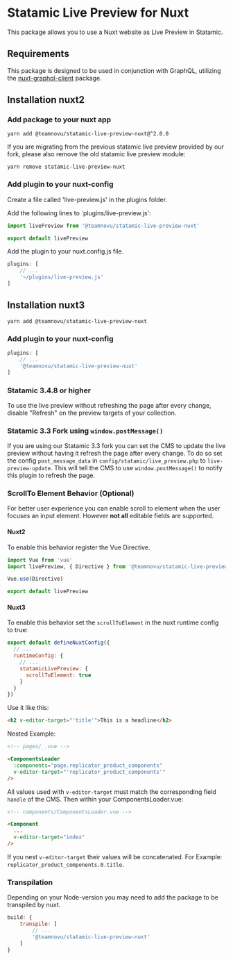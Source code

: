 # Statamic Live Preview for Nuxt

This package allows you to use a Nuxt website as Live Preview in Statamic.

## Requirements
This package is designed to be used in conjunction with GraphQL, utilizing the [nuxt-graphql-client](https://nuxt-graphql-client.web.app/getting-started/quick-start) package.

## Installation nuxt2

### Add package to your nuxt app

`yarn add @teamnovu/statamic-live-preview-nuxt@^2.0.0`

If you are migrating from the previous statamic live preview provided by our fork, please also remove the old statamic live preview module:

`yarn remove statamic-live-preview-nuxt`

### Add plugin to your nuxt-config

Create a file called 'live-preview.js' in the plugins folder.

Add the following lines to `plugins/live-preview.js':

```javascript
import livePreview from '@teamnovu/statamic-live-preview-nuxt'

export default livePreview
```

Add the plugin to your nuxt.config.js file.

```javascript
plugins: [
    // ...
    '~/plugins/live-preview.js'
]
```

## Installation nuxt3

`yarn add @teamnovu/statamic-live-preview-nuxt`

### Add plugin to your nuxt-config

```javascript
plugins: [
    // ...
    '@teamnovu/statamic-live-preview-nuxt'
]
```

### Statamic 3.4.8 or higher

To use the live preview without refreshing the page after every change, disable "Refresh" on the preview targets of your collection.

### Statamic 3.3 Fork using `window.postMessage()`

If you are using our Statamic 3.3 fork you can set the CMS to update the live preview without having it refresh the page after every change.
To do so set the config `post_message_data` in `config/statamic/live_preview.php` to `live-preview-update`.
This will tell the CMS to use `window.postMessage()` to notify this plugin to refresh the page.

### ScrollTo Element Behavior (Optional)

For better user experience you can enable scroll to element when the user focuses an input element. However **not all** editable fields are supported.

#### Nuxt2

To enable this behavior register the Vue Directive.

```javascript
import Vue from 'vue'
import livePreview, { Directive } from '@teamnovu/statamic-live-preview-nuxt'

Vue.use(Directive)

export default livePreview
```

#### Nuxt3

To enable this behavior set the `scrollToElement` in the nuxt runtime config to true:

```javascript
export default defineNuxtConfig({
  // ...
  runtimeConfig: {
    // ...
    statamicLivePreview: {
      scrollToElement: true
    }
  }
})
```

Use it like this:

```html
<h2 v-editor-target="'title'">This is a headline</h2>
```

Nested Example:

```html
<!-- pages/_.vue -->

<ComponentsLoader
  :components="page.replicator_product_components"
  v-editor-target="'replicator_product_components'"
/>
```

All values used with `v-editor-target` must match the corresponding field `handle` of the CMS.
Then within your ComponentsLoader.vue:

```html
<!-- components/ComponentsLoader.vue -->

<Component
  ...
  v-editor-target="index"
/>
```

If you nest `v-editor-target` their values will be concatenated. For Example: `replicator_product_components.0.title`.

### Transpilation

Depending on your Node-version you may need to add the package to be transpiled by nuxt.

```javascript
build: {
    transpile: [
        // ...
        '@teamnovu/statamic-live-preview-nuxt'
    ]
}
```
